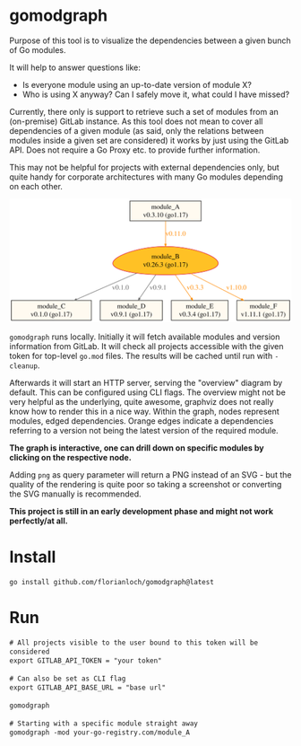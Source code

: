 # gomodgraph

Purpose of this tool is to visualize the dependencies between a given bunch of Go modules.

It will help to answer questions like:
- Is everyone module using an up-to-date version of module X?
- Who is using X anyway? Can I safely move it, what could I have missed?

Currently, there only is support to retrieve such a set of modules from an (on-premise) GitLab instance.
As this tool does not mean to cover all dependencies of a given module (as said, only the relations between modules inside a given set are considered) it works by just using the GitLab API.
Does not require a Go Proxy etc. to provide further information.

This may not be helpful for projects with external dependencies only, but quite handy for corporate architectures with many Go modules depending on each other.

![Example of graph generated with `gomodgraph`](./example_graph.svg "example")

`gomodgraph` runs locally.
Initially it will fetch available modules and version information from GitLab.
It will check all projects accessible with the given token for top-level `go.mod` files.
The results will be cached until run with `-cleanup`.

Afterwards it will start an HTTP server, serving the "overview" diagram by default.
This can be configured using CLI flags.
The overview might not be very helpful as the underlying, quite awesome, graphviz does not really know how to render this in a nice way.
Within the graph, nodes represent modules, edged dependencies.
Orange edges indicate a dependencies referring to a version not being the latest version of the required module.

**The graph is interactive, one can drill down on specific modules by clicking on the respective node.**

Adding `png` as query parameter will return a PNG instead of an SVG - but the quality of the rendering is quite poor so taking a screenshot or converting the SVG manually is recommended.

**This project is still in an early development phase and might not work perfectly/at all.**

# Install
```shell
go install github.com/florianloch/gomodgraph@latest
```

# Run
```
# All projects visible to the user bound to this token will be considered
export GITLAB_API_TOKEN = "your token"

# Can also be set as CLI flag
export GITLAB_API_BASE_URL = "base url"

gomodgraph

# Starting with a specific module straight away
gomodgraph -mod your-go-registry.com/module_A
```